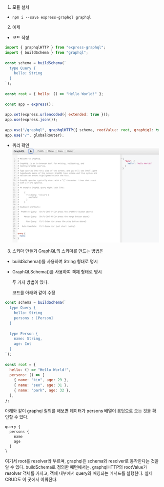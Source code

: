 1. 모듈 설치

- `npm i --save express-graphql graphql`

2. 예제

- 코드 작성

```jsx
import { graphqlHTTP } from "express-graphql";
import { buildSchema } from "graphql";

const schema = buildSchema(`
  type Query {
    hello: String
  }
`);

const root = { hello: () => "Hello World!" };

const app = express();

app.set(express.urlencoded({ extended: true }));
app.use(express.json());

app.use("/graphql", graphqlHTTP({ schema, rootValue: root, graphiql: true }));
app.use("/", globalRouter);
```

- 쿼리 확인
  ![쿼리결과](./imgs/%EC%8A%A4%ED%81%AC%EB%A6%B0%EC%83%B7%202022-05-12%20%EC%98%A4%ED%9B%84%207.31.11.png)

3. 스키마 만들기
   GraphQL의 스키마를 만드는 방법은

- buildSchema()를 사용하여 String 형태로 명시
- GraphQLSchema()를 사용하여 객체 형태로 명시

  두 가지 방법이 있다.

  코드를 아래와 같이 수정

```jsx
const schema = buildSchema(`
  type Query {
    hello: String
    persons : [Person]
  }
  
  type Person {
    name: String,
    age: Int
  }
`);

const root = {
  hello: () => "Hello World!",
  persons: () => [
    { name: "kim", age: 29 },
    { name: "seo", age: 31 },
    { name: "park", age: 32 },
  ],
};
```

아래와 같이 graphql 질의를 해보면 데이터가 persons 배열이 응답으로 오는 것을 확인할 수 있다.

```
query {
  persons {
    name
    age
  }
}
```

여기서 root를 resolver라 부르며, graphql은 schema와 resolver로 동작한다는 것을 알 수 있다. buildSchema로 정의한 패턴에서는, graphqlHTTP의 rootValue가 resolver 객체를 가지고, 객체 내부에서 query와 매칭되는 메서드를 실행한다. 실제 CRUD도 이 곳에서 이뤄진다.
